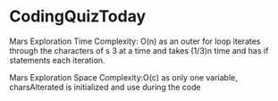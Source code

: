 # CodingQuizToday
Mars Exploration Time Complexity: O(n) as an outer for loop iterates through the characters of s 3 at a time and takes (1/3)n time and has if statements each iteration.

Mars Exploration Space Complexity:O(c) as only one variable, charsAlterated is initialized and use during the code
